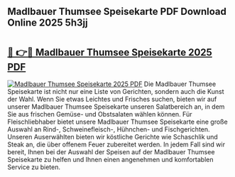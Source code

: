 ## Madlbauer Thumsee Speisekarte PDF Download Online 2025 5h3jj

# <h2><a href="http://gc8tp2o.nevu.top/?p=Madlbauer+Thumsee+Speisekarte">🔗 👉🔴 Madlbauer Thumsee Speisekarte 2025 PDF</a></h2>

[![Madlbauer Thumsee Speisekarte 2025 PDF](https://i.imgur.com/dBaPXMq.png)](http://gc8tp2o.nevu.top/?p=Madlbauer+Thumsee+Speisekarte)
Die Madlbauer Thumsee Speisekarte ist nicht nur eine Liste von Gerichten, sondern auch die Kunst der Wahl. Wenn Sie etwas Leichtes und Frisches suchen, bieten wir auf unserer Madlbauer Thumsee Speisekarte unseren Salatbereich an, in dem Sie aus frischen Gemüse- und Obstsalaten wählen können. Für Fleischliebhaber bietet unsere Madlbauer Thumsee Speisekarte eine große Auswahl an Rind-, Schweinefleisch-, Hühnchen- und Fischgerichten. Unseren Auserwählten bieten wir köstliche Gerichte wie Schaschlik und Steak an, die über offenem Feuer zubereitet werden. In jedem Fall sind wir bereit, Ihnen bei der Auswahl der Speisen auf der Madlbauer Thumsee Speisekarte zu helfen und Ihnen einen angenehmen und komfortablen Service zu bieten.
